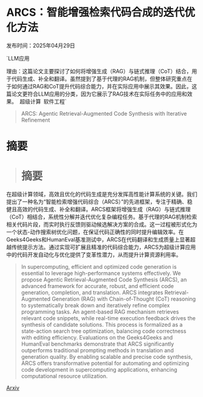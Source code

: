 # ARCS：智能增强检索代码合成的迭代优化方法

发布时间：2025年04月29日

`LLM应用

理由：这篇论文主要探讨了如何将增强生成（RAG）与链式推理（CoT）结合，用于代码生成、补全和翻译。虽然提到了基于代理的RAG机制，但整体研究重点在于如何通过RAG和CoT提升代码综合能力，并在实际应用中展示其效果。因此，这篇论文更符合LLM应用的分类，因为它展示了RAG技术在实际任务中的应用和效果。` `超级计算` `软件工程`

> ARCS: Agentic Retrieval-Augmented Code Synthesis with Iterative Refinement

# 摘要

> # 摘要
在超级计算领域，高效且优化的代码生成是充分发挥高性能计算系统的关键。我们提出了一种名为“智能检索增强代码综合（ARCS）”的先进框架，专注于精确、稳健且高效的代码生成、补全和翻译。ARCS框架将增强生成（RAG）与链式推理（CoT）相结合，系统性分解并迭代优化复杂编程任务。基于代理的RAG机制检索相关代码片段，而实时执行反馈则驱动候选解决方案的合成。这一过程被形式化为一个状态-动作搜索树优化问题，在保证代码正确性的同时提升编辑效率。在Geeks4Geeks和HumanEval基准测试中，ARCS在代码翻译和生成质量上显著超越传统提示方法。通过实现可扩展且精准的代码综合能力，ARCS为超级计算应用中的代码开发自动化与优化提供了变革性潜力，从而提升计算资源利用率。

> In supercomputing, efficient and optimized code generation is essential to leverage high-performance systems effectively. We propose Agentic Retrieval-Augmented Code Synthesis (ARCS), an advanced framework for accurate, robust, and efficient code generation, completion, and translation. ARCS integrates Retrieval-Augmented Generation (RAG) with Chain-of-Thought (CoT) reasoning to systematically break down and iteratively refine complex programming tasks. An agent-based RAG mechanism retrieves relevant code snippets, while real-time execution feedback drives the synthesis of candidate solutions. This process is formalized as a state-action search tree optimization, balancing code correctness with editing efficiency. Evaluations on the Geeks4Geeks and HumanEval benchmarks demonstrate that ARCS significantly outperforms traditional prompting methods in translation and generation quality. By enabling scalable and precise code synthesis, ARCS offers transformative potential for automating and optimizing code development in supercomputing applications, enhancing computational resource utilization.

[Arxiv](https://arxiv.org/abs/2504.20434)